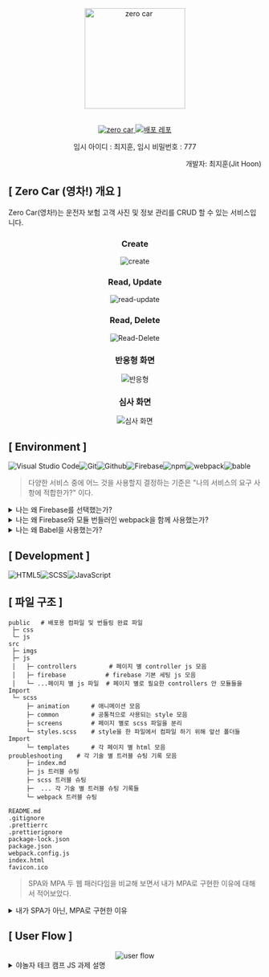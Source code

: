 <div align="center">
  <img src = "https://github.com/JitHoon/zero-car/assets/101972330/c7c34562-9610-4e30-aa25-d39e83078dd3" alt ="zero car" style="width: 200px; height: 200px"/>
</div>

<br/>

<p align="center">
  <a href="https://jithoon.github.io/zero-car/">
    <img src="https://img.shields.io/badge/Zero Car (영차!)-navy?style=for-the-badge&logoColor=white" alt="zero car"/>
  </a>
  <a href="https://github.com/JitHoon/zero-car">
    <img src="https://img.shields.io/badge/배포 Refository-212125?style=for-the-badge&logoColor=white" alt="배포 레포"/>
  </a>
  <p align="center">임시 아이디 : 최지훈, 임시 비밀번호 : 777</p>
  <p align="end">개발자: 최지훈(Jit Hoon)</p>
</p>

## [ Zero Car (영차!) 개요 ]
Zero Car(영차!)는 운전자 보험 고객 사진 및 정보 관리를 CRUD 할 수 있는 서비스입니다.

<div align="center">

### Create
![create](https://github.com/KDT1-FE/Y_FE_JAVASCRIPT_PICTURE/assets/101972330/ebecacb8-22f5-4b99-9127-11f93949de6b)

### Read, Update
![read-update](https://github.com/KDT1-FE/Y_FE_JAVASCRIPT_PICTURE/assets/101972330/70ff918c-e8f8-43ab-b07c-2354bbc74348)

### Read, Delete
![Read-Delete](https://github.com/KDT1-FE/Y_FE_JAVASCRIPT_PICTURE/assets/101972330/e659149b-b474-4192-89d0-7df3247249b2)

### 반응형  화면
![반응형](https://github.com/KDT1-FE/Y_FE_JAVASCRIPT_PICTURE/assets/101972330/688200c9-8bca-4b9a-b80a-11c58cead1a0)

### 심사 화면
![심사 화면](https://github.com/KDT1-FE/Y_FE_JAVASCRIPT_PICTURE/assets/101972330/a4d5e282-5a23-40bb-b503-9dc0ead81ccc)
</div>


## [ Environment ]
![Visual Studio Code](https://img.shields.io/badge/Visual%20Studio%20Code-007ACC?style=for-the-badge&logo=Visual%20Studio%20Code&logoColor=white)![Git](https://img.shields.io/badge/Git-F05032?style=for-the-badge&logo=Git&logoColor=white)![Github](https://img.shields.io/badge/GitHub-181717?style=for-the-badge&logo=GitHub&logoColor=white)![Firebase](https://img.shields.io/badge/firebase-FFCA28?style=for-the-badge&logo=firebase&logoColor=white)![npm](https://img.shields.io/badge/npm-%23CB3837?style=for-the-badge&logo=npm)![webpack](https://img.shields.io/badge/webpack-8DD6F9.svg?&style=for-the-badge&logo=WEBPACK&logoColor=white)![bable](https://img.shields.io/badge/babel-F9DC3E.svg?&style=for-the-badge&logo=BABEL&logoColor=white)

> 다양한 서비스 중에 어느 것을 사용할지 결정하는 기준은 "나의 서비스의 요구 사항에 적합한가?" 이다.

<details>
<summary>나는 왜 Firebase를 선택했는가?</summary>

### [ 내 서비스 요구 사항 ]
1. 10일이라는 짧은 개발 시간
2. 간단한 CRUD 기능만 필요
3. 간단한 구조의 DB만 사용 됨
4. DB 구축 경험보다 검색, 정렬, 이미지 미리 보기 등 다양한 기능 구현 경험이 더 중요
    
### [ AWS와 Firebase 비교 ]

<details>
<summary>첫 째, AWS와 Firebase의 공통 기능</summary>

1. Auth (인증 기능)
2.  **_Storage (저장소 기능 : 주요 사용 기능)_**
3. Push notifications (알림 보내기 기능)
5. Hosting (호스팅 기능)
6. Analytics (분석 기능)
</details>
<details>
<summary>둘 째, 앱의 프런트엔드와 통합하는 방법</summary>

**Firebase**
 1. Android , iOS, Web 용 SDK(Software development kit)를 제공
    - 프런트엔드 개발자는 백엔드 기술에 의존하지 않고도 쉽게 웹 개발 가능
2. REST API가 있어서 사용자가 원하는 API를 구축할 수도 있습니다.

**AWS**
1. Android, iOS, React Native에 통합하는 데 사용할 수 있는 AppSync라는 모바일 개발자에게 매우 좋은 솔루션을 제공
</details>
<details>
<summary>셋 째, AWS와 Firebase의 장점</summary>

**Firebase**
1. Cloud Firestore와 Realtime Database라는 두 가지 전용 데이터베이스 서비스를 제공
    - 이 두 데이터베이스는 모두 NoSQL 데이터베이스라서 데이터베이스 설정 및 쿼리를 작성을 걱정할 필요가 없다.
    - 10일 이라는 짧은 개발 기간동안 사용하기에 적합하다.

**AWS**
1. 백엔드에서 사용할 수 있는 다양한 유형의 데이터베이스를 제공
    - Firebase는 오직 NoSQL 데이터베이스만 제공한다.
    - 하지만 나의 서비스에서는 NoSQL DB만으로 충분하다.
2. 개발, 테스트, 앱을 위한 다양한 환경을 제공
    - Firebase에서도 다양한 환경을 제공해 주지만 AWS보다 시간이 좀 더 걸린다.

</details>
<details>
<summary>넷 째. 구축과 유지 보수에 필요한 노력</summary>

**Firebase**
    - Firebase 콘솔의 UI는 정말 심플하고 사용하기 매우 간단하다.
    - 비교적 사용하기 쉬운 SDK를 제공해 줌으로써 많은 시간을 절약할 수 있다.

**AWS**
    - AWS가 제공해 주는 서비스는 Firebase보다 10배 더 많다. Firebase와 비교하면 AWS는 약간의 학습 곡선이 있다.
    - 간단한 실시간 앱을 만들 때도 필요한 API와 데이터베이스를 설정해야 합니다.
</details>

### [ 결론 ]

**Firebase (선택)**
- 쉽게 설정, 사용, 유지 보수할 수 있다.
- 간단한 앱을 개발하기에 적합하다.

**AWS**
- 크고 복잡한 앱 구축에는 많은 도움이 되지만 단순한 앱에는 과도한 활용이 될 수 있다.
- 모든 앱의 요구 사항을 충족시킬 수 있는 많은 서비스를 가지고 있어 단일 클라우드로 서비스를 구축할 수 있지만 비용이 많이 들 수 있습니다.

[참고자료](https://blog.naver.com/PostView.naver?blogId=devks0228&logNo=221835489763&parentCategoryNo=&categoryNo=27&viewDate=&isShowPopularPosts=true&from=search)
</details>


<details>
<summary>나는 왜 Firebase와 모듈 번들러인 webpack을 함께 사용했는가?</summary>

1. 트리 쉐이킹 (최종 빌드 시 사용하지 않는 코드를 삭제) 하여 개발 작업 환경 개선
    - Firebase 자바스크립트 모듈식 API 버전 9 이상에서는 모듈 번들러의 최적화 기능과 연동하여 최종 빌드에 포함되는 Firebase 코드의 양을 줄이도록 최적화해준다.
    - 프로젝트에서는 버전 10 사용
2. 모듈 간 충돌을 방지하여 생산성과 퍼포먼스가 뛰어난 애플리케이션를 만들기 위함.
    - JS 파일이 많이 사용될 프로젝트이므로 모듈 간의 스코프가 구분이 되지 않아 발생하는 모듈 간 충돌 방지
    - 실제로 페이지 별로 js 파일을 구분하여 번들링 (아래 [ 파일 구조 ] 참고)
3. 서브파티 라이브러리 관리나 CSS 전처리, 이미지 에셋 관리 등에 있어서 다른 번들러보다 강점
    - 웹 애플리케이션에서 사용하는 CSS나 이미지 같은 에셋들을 JavaScript 코드로 변환하고, 이를 분석해서 번들하는 방식을 사용
    - 프로젝트에서 SCSS를 사용하며 이미지 CRUD가 메인인 프로젝트이므로 webpack 사용의 필요성을 느낌
4. 오래된 만큼 생태계가 풍부하고 안전성이 뛰어남
</details>

<details>
<summary>나는 왜 Babel을 사용했는가?</summary>

1. 호환성 걱정 없이 생산성 높은 최신 문법을 사용할 수 있다.
    - 개발할 때에는 최신 JavaScript 문법을 사용하되, Babel로 컴파일을 하고 난 후에는 같은 동작을 하면서 구형 브라우저 호환이 되는 JavaScript 코드로 변환시켜준다.
    - 바벨은 네이티브하지 않는 외부 라이브러리나 운영 체제 서비스를 사용할 수 있도록 만들어주는 글루 코드를 제공하는 API(바인딩 기능) 이다.
2. webpack의 ES6에대한 구형 브라우저 호환성 문제 해결
    - 대표적으로 webpack은 require(구문법)을 지원하지만 import(ES6)는 지원하지 않는다.
</details>

## [ Development ]
![HTML5](https://img.shields.io/badge/HTML5-E34F26?style=for-the-badge&logo=html5&logoColor=white)![SCSS](https://img.shields.io/badge/SASS-cc6699.svg?&style=for-the-badge&logo=Sass&logoColor=white)![JavaScript](https://img.shields.io/badge/JavaScript-F7DF1E?style=for-the-badge&logo=Javascript&logoColor=white)

## [ 파일 구조 ]
```shell
public   # 배포용 컴파일 및 번들링 완료 파일
 ├─ css
 └─ js
src
 ├─ imgs
 ├─ js
 │   ├─ controllers         # 페이지 별 controller js 모음
 │   ├─ firebase           # firebase 기본 세팅 js 모음
 │   └─ ...페이지 별 js 파일  # 페이지 별로 필요한 controllers 안 모듈들을 Import
 └─ scss
     ├─ animation      # 애니메이션 모음
     ├─ common         # 공통적으로 사용되는 style 모음
     ├─ screens        # 페이지 별로 scss 파일을 분리
     └─ styles.scss    # style을 한 파일에서 컴파일 하기 위해 앞선 폴더들 Import 
     └─ templates      # 각 페이지 별 html 모음
proubleshooting    # 각 기술 별 트러블 슈팅 기록 모음
     ├─ index.md
     ├─ js 트러블 슈팅
     ├─ scss 트러블 슈팅
     ├─  ... 각 기술 별 트러블 슈팅 기록들
     └─ webpack 트러블 슈팅

README.md
.gitignore
.prettierrc
.prettierignore
package-lock.json
package.json
webpack.config.js
index.html
favicon.ico
```

> SPA와 MPA 두 웹 패러다임을 비교해 보면서 내가 MPA로 구현한 이유에 대해서 적어보았다.

<details>
<summary>내가 SPA가 아닌, MPA로 구현한 이유</summary>

### 결론
1. Zero Car 프로젝트에는 즉각적인 반응을 필요로 하는 기능이 없다.
  - 주요 기능 : 보험자 추가, 보험자 삭제, 보험자 상세보기, 보험금 심사
2. Zero Car 프로젝트에는 많은 페이지를 요구하지 않는다.
  - 웹 응용 프로그램에 점점 많은 페이지가 연결되면서 속도가 느려지는 이슈 때문에 SPA라는 웹 패러다임이 나타났는데, 프로젝트에는 많은 페이지를 요구하지 않는다.
3. 하지만 프로젝트 요구 사항과 상황에 맞춰 두 패러다임을 적절히 섞어 쓰는 것이 좋다고 생각한다.

### SPA (Single Page Application)
#### 개념
모던 웹의 패러다임으로, 한 개(Single)의 Page로 구성된 Application 이다.
서버로부터 완전한 새로운 페이지를 불러오지 않고 현재의 페이지를 동적으로 다시 작성함으로써 사용자와 소통하는 웹 애플리케이션이나 웹사이트를 말한다.

#### 작동 방식
SPA는 웹 에플리케이션에 필요한 모든 정적 리소스를 최초 접근 시 단 한번만 다운로드한다.
이후 새로운 페이지 요청 시, 페이지 갱신에 필요한 데이터만을 JSON으로 전달받아 페이지를 갱신한다. 기존 페이지의 내부를 수정해서 보여주는 방식이다.

#### 장점
1. 속도 및 응답시간
  - 전체 페이지를 다시 렌더링하지 않고 변경되는 부분만을 갱신하므로 새로고침이 발생하지 않아 네이티브 앱과 유사한 사용자 경험을 제공할 수 있다.

2. 모바일 친화적
  - 모바일 앱도 SPA와 동일한 아키텍처에서 개발되므로 모바일 개발을 염두해두면 동일한 백엔드 코드를 재사용하도록 할 수 있다.

3. 효율적인 로컬 스토리지 캐시
  - 한 번의 요청만 보내고 모든 데이터를 저장한 다음 이 데이터를 사용할 수 있으며 오프라인에서도 작동한다.

#### 단점
1. 초기 구동 속도
  - SPA는 웹 애플리케이션에 필요한 모든 정적 리소스를 최초 접근시 단 한번 다운로드하기 때문에 초기 구동 속도가 상대적으로 느리다.

2. SEO(검색엔진 최적화) 이슈
  - 자바스크립트를 읽지 못하는 검색엔진에 대해서 크롤링이 되지않아 색인이 되지 않는 문제가 발생할 수 있다.

### MPA (Multiple Page Application)
####  개념
기존 웹의 패러다임으로, 여러 개(Multiple)의 Page로 구성된 Application 이다.

#### 작동 방식
새로운 페이지를 요청할 때마다 서버에서 렌더링된 정적 리소스(HTML, CSS, JavaScript)가 다운로드된다. 페이지 이동하거나 새로고침하면 전체 페이지를 다시 렌더링한다.

#### 장점
1. SEO 친화적
- MPA를 사용하여 여러 페이지를 생성할 수 있기 때문에 훨씬 더 많은 수의 키워드를 타겟팅할 수 있다. 이렇게 하면 Google에서 얻을 수 있는 유기적 트래픽의 양이 자동으로 향상된다.

2. 확장성
- 다중 페이지로 원하는 만큼 페이지를 추가할 수 있다.

#### 단점
1. 페이지 이동 시 느린 속도
  - 사용자가 새로운 페이지를 이동하면 전체 페이지를 다시 렌더링하기 때문이다. HTML, CSS, JS 와 같은 리소스들이 새로 고쳐져서 속도에 영향을 받는다.

2. 보안 및 유지보수
- 개발자는 모든 페이지가 안전한지 확인 해야하는데 페이지가 많아서 지속적으로 유지보수 하a는 것이 어려움
</details>

## [ User Flow ]
<div style="text-align: center;">
  <img src = "https://github.com/KDT1-FE/Y_FE_JAVASCRIPT_PICTURE/assets/101972330/7f5e564e-100e-4710-a815-5e3d6f473532" alt ="user flow" />
</div>

<details>
<summary>야놀자 테크 캠프 JS 과제 설명</summary>

# 직원 사진 관리 서비스

직원들의 사진을 관리할 수 있는 사진 관리자 서비스를 만들어 보세요.

과제 수행 및 리뷰 기간은 별도 공지를 참고하세요!
## [과제 수행 및 제출 방법]
1. 현재 저장소를 로컬에 클론(Clone)합니다.
2. 자신의 본명으로 브랜치를 생성합니다.(구분 가능하도록 본명을 꼭 파스칼케이스로 표시하세요, git branch KDT0_이름)
3. 자신의 본명 브랜치에서 과제를 수행합니다.
4. 과제 수행이 완료되면, 자신의 본명 브랜치를 원격 저장소에 푸시(Push)합니다.(main 브랜치에 푸시하지 않도록 꼭 주의하세요, git push origin KDT0_이름)
5. 저장소에서 main 브랜치를 대상으로 Pull Request 생성하면, 과제 제출이 완료됩니다!(E.g, main <== KDT0_이름)
6. Pull Request 링크를 LMS로도 제출해 주셔야 합니다.
7. main 혹은 다른 사람의 브랜치로 절대 병합하지 않도록 주의하세요!
8. Pull Request에서 보이는 설명을 다른 사람들이 이해하기 쉽도록 꼼꼼하게 작성하세요!
9. Pull Request에서 과제 제출 후 절대 병합(Merge)하지 않도록 주의하세요!
10. 과제 수행 및 제출 과정에서 문제가 발생한 경우, 바로 담당 멘토나 강사에서 얘기하세요!

## [필수 요구사항]
-  “AWS S3 / Firebase 같은 서비스”를 이용하여 사진을 관리할 수 있는 페이지를 구현하세요.
- 프로필 페이지를 개발하세요.
- 스크롤이 가능한 형태의 리스팅 페이지를 개발하세요.
- 전체 페이지 데스크탑-모바일 반응형 페이지를 개발하세요.
- 사진을 등록, 수정, 삭제가 가능해야 합니다.
- 유저 플로우를 제작하여 리드미에 추가하세요.
* CSS
  * 애니메이션 구현
  * 상대수치 사용(rem, em)
* JavaScript
  * DOM event 조작

## [선택 요구사항]
- 사진 관리 페이지와 관련된 기타 기능도 고려해 보세요.
- 페이지가 보여지기 전에 로딩 애니메이션이 보이도록 만들어보세요.
- 직원을 등록, 수정, 삭제가 가능하게 해보세요.
- 직원 검색 기능을 추가해 보세요.
- infinity scroll 기능을 추가해 보세요.
- 사진을 편집할 수 있는 기능을 추가해 보세요.
- LocalStorage 사용
</details>